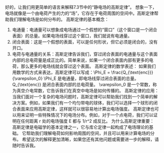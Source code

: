

好的，让我们用更简单的语言来解释7.3节中的“静电场的高斯定律”。
想象一下，电场就像是一个由电荷产生的力的“场”，它存在于电荷周围的空间中。高斯定律帮助我们理解电场是如何分布的。
高斯定律的基本概念：
1. 电通量：电通量可以想象成电场通过一个假想的“窗口”（这个窗口是一个闭合表面）的总量。如果电场线穿过这个窗口，我们就说有电通量。
2. 闭合表面：这是一个假想的表面，可以是任何形状，但它必须是闭合的，没有开口。
3. 电荷与电通量的关系：高斯定律告诉我们，穿过闭合表面的电通量与这个表面内部的总电荷量是成正比的。简单来说，如果一个闭合表面内部有更多的电荷，那么更多的电场线就会穿过这个表面。
高斯定律的数学表述：
如果我们用数学的方式来表达，高斯定律可以写成：\Phi_E = \frac{Q_{\text{enc}}}{\varepsilon_0}
\Phi_E 是电通量，即电场线穿过闭合表面的总量。
Q_{\text{enc}} 是闭合表面内部的总电荷量。
\varepsilon_0 是一个常数，称为真空介电常数，它告诉我们在真空中电场是如何传播的。
高斯定律的应用：
当我们面对一个复杂的电场问题时，高斯定律可以帮助我们找到一个简单的解决方案。例如，如果我们有一个均匀带电的球体，我们可以选择一个球形的闭合表面来应用高斯定律，这样就可以很容易地计算出电场强度。
高斯定律也可以用来证明一些特殊情况下的电场分布。例如，对于一个点电荷，我们可以证明在任何距离 r 处的电场强度 E 都与 1/r^2 成反比。
为什么高斯定律重要：
高斯定律是电磁学的基本定律之一，它与库仑定律一起构成了电场理论的基础。
它帮助我们理解电荷如何影响周围的空间，并且可以用来计算电场的分布。
希望这次的解释更加清晰，如果您还有其他问题或需要进一步的解释，请随时告诉我。

<!--stackedit_data:
eyJoaXN0b3J5IjpbLTE1MjgwNDkwMF19
-->